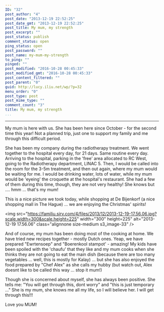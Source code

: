 ```yaml
---
ID: "32"
post_author: "4"
post_date: "2013-12-19 22:52:25"
post_date_gmt: "2013-12-19 22:52:25"
post_title: My mum, my strength
post_excerpt: ""
post_status: publish
comment_status: open
ping_status: open
post_password: ""
post_name: my-mum-my-strength
to_ping: ""
pinged: ""
post_modified: "2016-10-28 00:45:33"
post_modified_gmt: "2016-10-28 00:45:33"
post_content_filtered: ""
post_parent: "0"
guid: http://lucy.iliu.net/wp/?p=32
menu_order: "0"
post_type: post
post_mime_type: ""
comment_count: "3"
title: My mum, my strength
...
```

---

My mum is here with us. She has been here since October - for the second time this year! Not a planned trip, just one to support my family and me through this difficult period.

She has been my company during the radiotherapy treatment. We went together to the hospital every day, for 21 days. Same routine every day. Arriving to the hospital, parking in the 'free' area allocated to RC West, going to the Radiotherapy department, LINAC 5. Then, I would be called into the room for the 3-5m treatment, and then out again, where my mum would be waiting for me. I would be drinking water, lots of water, while my mum would be 'eyeing' the croquette at the hospital's restaurant. She had a few of them during this time, though, they are not very healthy! She knows but .... hmm ... that's my mum!

This is a nice picture we took today, while shopping at De Bijenkorf (a nice shopping mall in The Hague) ... we are enjoying the Christmas' spirits!

<img src="https://familiu.sirv.com/4/files/2013/12/2013-12-19-17.56.06.jpg?scale.width=300&scale.height=225" width="300" height=225" alt="2013-12-19 17.56.06" class="alignnone size-medium s3_image-33" />

And of course, my mum has been doing most of the cooking at home. We have tried new recipes together - mostly Dutch ones. Yeap, we have prepared "Ewrtensoep" and "Boerenkool stampot' - amazing! My kids have been spoiled with the 'chaufu' that they like and my mum cooks when she thinks they are not going to eat the main dish (because there are too many vegetables ... well, this is mostly for Kalay) ... but she has also enjoyed the food prepared by "Chef Alex" as she calls my hubby (but watch out, Alex doesnt like to be called this way ... stop it mum!)

Though she is concerned about myself, she has always been positive. She tells me: "You will get through this, dont worry" and "this is just temporary ..." She is my mum, she knows me all my life, so I will believe her. I will get through this!!!

Love you MUM!

&nbsp;
